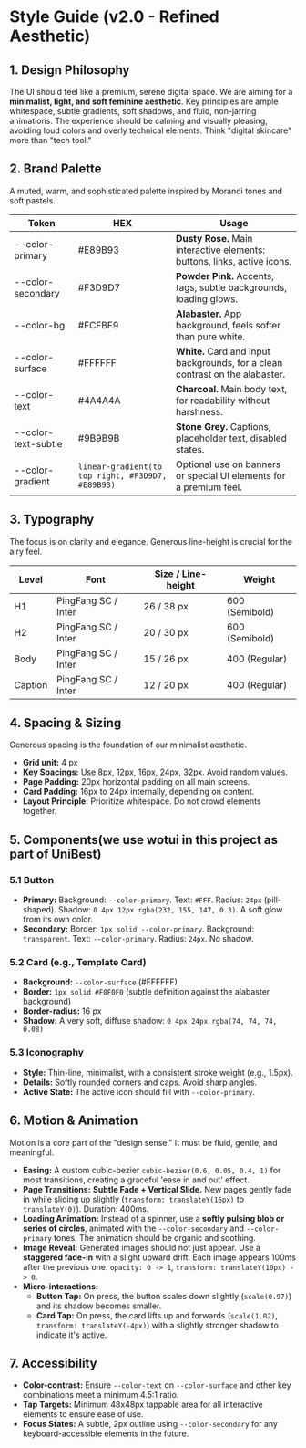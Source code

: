 # Style Guide (v2.0 - Refined Aesthetic)

## 1. Design Philosophy
The UI should feel like a premium, serene digital space. We are aiming for a **minimalist, light, and soft feminine aesthetic**. Key principles are ample whitespace, subtle gradients, soft shadows, and fluid, non-jarring animations. The experience should be calming and visually pleasing, avoiding loud colors and overly technical elements. Think "digital skincare" more than "tech tool."

## 2. Brand Palette
A muted, warm, and sophisticated palette inspired by Morandi tones and soft pastels.

| Token | HEX | Usage |
| ----- | --- | ----- |
| --color-primary | #E89B93 | **Dusty Rose.** Main interactive elements: buttons, links, active icons. |
| --color-secondary | #F3D9D7 | **Powder Pink.** Accents, tags, subtle backgrounds, loading glows. |
| --color-bg | #FCFBF9 | **Alabaster.** App background, feels softer than pure white. |
| --color-surface | #FFFFFF | **White.** Card and input backgrounds, for a clean contrast on the alabaster. |
| --color-text | #4A4A4A | **Charcoal.** Main body text, for readability without harshness. |
| --color-text-subtle | #9B9B9B | **Stone Grey.** Captions, placeholder text, disabled states. |
| --color-gradient | `linear-gradient(to top right, #F3D9D7, #E89B93)` | Optional use on banners or special UI elements for a premium feel. |

## 3. Typography
The focus is on clarity and elegance. Generous line-height is crucial for the airy feel.

| Level | Font | Size / Line-height | Weight |
| ----- | ---- | ------------------ | ------ |
| H1 | PingFang SC / Inter | 26 / 38 px | 600 (Semibold) |
| H2 | PingFang SC / Inter | 20 / 30 px | 600 (Semibold) |
| Body | PingFang SC / Inter | 15 / 26 px | 400 (Regular) |
| Caption | PingFang SC / Inter | 12 / 20 px | 400 (Regular) |

## 4. Spacing & Sizing
Generous spacing is the foundation of our minimalist aesthetic.

- **Grid unit:** 4 px
- **Key Spacings:** Use 8px, 12px, 16px, 24px, 32px. Avoid random values.
- **Page Padding:** 20px horizontal padding on all main screens.
- **Card Padding:** 16px to 24px internally, depending on content.
- **Layout Principle:** Prioritize whitespace. Do not crowd elements together.

## 5. Components(we use wotui in this project as part of UniBest)
### 5.1 Button
- **Primary:** Background: `--color-primary`. Text: `#FFF`. Radius: `24px` (pill-shaped). Shadow: `0 4px 12px rgba(232, 155, 147, 0.3)`. A soft glow from its own color.
- **Secondary:** Border: `1px solid --color-primary`. Background: `transparent`. Text: `--color-primary`. Radius: `24px`. No shadow.

### 5.2 Card (e.g., Template Card)
- **Background:** `--color-surface` (#FFFFFF)
- **Border:** `1px solid #F0F0F0` (subtle definition against the alabaster background)
- **Border-radius:** 16 px
- **Shadow:** A very soft, diffuse shadow: `0 4px 24px rgba(74, 74, 74, 0.08)`

### 5.3 Iconography
- **Style:** Thin-line, minimalist, with a consistent stroke weight (e.g., 1.5px).
- **Details:** Softly rounded corners and caps. Avoid sharp angles.
- **Active State:** The active icon should fill with `--color-primary`.

## 6. Motion & Animation
Motion is a core part of the "design sense." It must be fluid, gentle, and meaningful.

- **Easing:** A custom cubic-bezier `cubic-bezier(0.6, 0.05, 0.4, 1)` for most transitions, creating a graceful 'ease in and out' effect.
- **Page Transitions:** **Subtle Fade + Vertical Slide.** New pages gently fade in while sliding up slightly (`transform: translateY(16px)` to `translateY(0)`). Duration: 400ms.
- **Loading Animation:** Instead of a spinner, use a **softly pulsing blob or series of circles**, animated with the `--color-secondary` and `--color-primary` tones. The animation should be organic and soothing.
- **Image Reveal:** Generated images should not just appear. Use a **staggered fade-in** with a slight upward drift. Each image appears 100ms after the previous one. `opacity: 0 -> 1`, `transform: translateY(10px) -> 0`.
- **Micro-interactions:**
    - **Button Tap:** On press, the button scales down slightly (`scale(0.97)`) and its shadow becomes smaller.
    - **Card Tap:** On press, the card lifts up and forwards (`scale(1.02)`, `transform: translateY(-4px)`) with a slightly stronger shadow to indicate it's active.

## 7. Accessibility
- **Color-contrast:** Ensure `--color-text` on `--color-surface` and other key combinations meet a minimum 4.5:1 ratio.
- **Tap Targets:** Minimum 48x48px tappable area for all interactive elements to ensure ease of use.
- **Focus States:** A subtle, 2px outline using `--color-secondary` for any keyboard-accessible elements in the future.